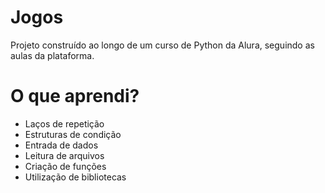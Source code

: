 # Jogos

Projeto construído ao longo de um curso de Python da Alura, seguindo as aulas da plataforma. 

# O que aprendi?

- Laços de repetição
- Estruturas de condição
- Entrada de dados
- Leitura de arquivos
- Criação de funções
- Utilização de bibliotecas

